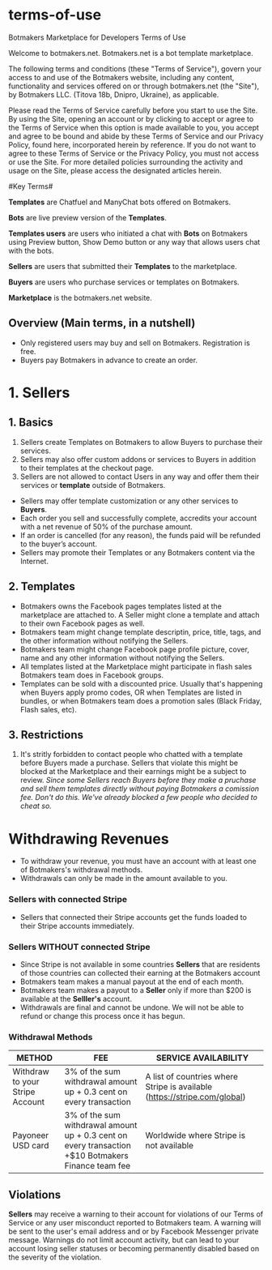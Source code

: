 # terms-of-use
Botmakers Marketplace for Developers Terms of Use 

Welcome to botmakers.net. Botmakers.net is a bot template marketplace.

The following terms and conditions (these "Terms of Service"), govern your access to and use of the Botmakers website, including any content, functionality and services offered on or through botmakers.net (the "Site"), by Botmakers LLC. (Titova 18b, Dnipro, Ukraine), as applicable.

Please read the Terms of Service carefully before you start to use the Site. By using the Site, opening an account or by clicking to accept or agree to the Terms of Service when this option is made available to you, you accept and agree to be bound and abide by these Terms of Service and our Privacy Policy, found here, incorporated herein by reference. If you do not want to agree to these Terms of Service or the Privacy Policy, you must not access or use the Site. For more detailed policies surrounding the activity and usage on the Site, please access the designated articles herein.


#Key Terms#

**Templates** are Chatfuel and ManyChat bots offered on Botmakers.

**Bots** are live preview version of the **Templates**.

**Templates users** are users who initiated a chat with **Bots** on Botmakers using Preview button, Show Demo button or any way that allows users chat with the bots.

**Sellers** are users that submitted their **Templates** to the marketplace.

**Buyers** are users who purchase services or templates on Botmakers.

**Marketplace** is the botmakers.net website.

## Overview (Main terms, in a nutshell) ##
- Only registered users may buy and sell on Botmakers. Registration is free.
- Buyers pay Botmakers in advance to create an order.

# 1. Sellers #

## 1. Basics ##

 1. Sellers create Templates on Botmakers to allow Buyers to purchase their services.
 1. Sellers may also offer custom addons or services to Buyers in addition to their templates at the checkout page.
 1. Sellers are not allowed to contact Users in any way and offer them their services or **template** outside of Botmakers.
 - Sellers may offer template customization or any other services to **Buyers**.
 - Each order you sell and successfully complete, accredits your account with a net revenue of 50% of the purchase amount.
 - If an order is cancelled (for any reason), the funds paid will be refunded to the buyer’s account.
 - Sellers may promote their Templates or any Botmakers content via the Internet.
 
 ## 2. Templates ##
 
 - Botmakers owns the Facebook pages templates listed at the marketplace are attached to. A Seller might clone a template and attach to their own Facebook pages as well.
 - Botmakers team  might change template descriptin, price, title, tags, and the other information without notifying the Sellers.
 - Botmakers team  might change Facebook page profile picture, cover, name and any other information without notifying the Sellers.
 - All templates listed at the Marketplace might participate in flash sales Botmakers team does in Facebook groups.
 - Templates can be sold with a discounted price. Usually that's happening when Buyers apply promo codes, OR when Templates are listed in bundles, or when Botmakers team does a promotion sales (Black Friday, Flash sales, etc).

## 3. Restrictions 
 1. It's stritly forbidden to contact people who chatted with a template before Buyers made a purchase. Sellers that violate this might be blocked at the Marketplace and their earnings might be a subject to review.
 *Since some Sellers reach Buyers before they make a pruchase and sell them templates directly without paying Botmakers a comission fee. Don't do this. We've already blocked a few people who decided to cheat so.*

 # Withdrawing Revenues #

 - To withdraw your revenue, you must have an account with at least one of Botmakers's withdrawal methods.
 - Withdrawals can only be made in the amount available to you.
  
  ### Sellers with connected Stripe ###
  - Sellers that connected their Stripe accounts get the funds loaded to their Stripe accounts immediately.
  
  ### Sellers WITHOUT connected Stripe ###
  - Since Stripe is not available in some countries **Sellers** that are residents of those countries can collected their earning at the Botmakers account
  - Botmakers team makes a manual payout at the end of each month.
  - Botmakers team makes a payout to a **Seller** only if more than $200 is available at the **Selller's** account.
  - Withdrawals are final and cannot be undone. We will not be able to refund or change this process once it has begun.
  
  ### Withdrawal Methods ###
| METHOD  | FEE | SERVICE AVAILABILITY |
| ------------- | ------------- | ------------- |
| Withdraw to your Stripe Account  | 3% of the sum withdrawal amount up + 0.3 cent on every transaction  | A list of countries where Stripe is available (https://stripe.com/global) |
| Payoneer USD card  | 3% of the sum withdrawal amount up + 0.3 cent on every transaction +$10 Botmakers Finance team fee | Worldwide where Stripe is not available |
 

 
## Violations ##
**Sellers** may receive a warning to their account for violations of our Terms of Service or any user misconduct reported to Botmakers team. A warning will be sent to the user's email address and or by Facebook Messenger private message. Warnings do not limit account activity, but can lead to your account losing seller statuses or becoming permanently disabled based on the severity of the violation.


